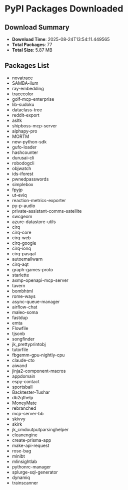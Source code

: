 # PyPI Packages Downloaded

## Download Summary
- **Download Time**: 2025-08-24T13:54:11.449565
- **Total Packages**: 77
- **Total Size**: 5.87 MB

## Packages List
- novatrace
- SAMBA-ilum
- ray-embedding
- tracecolor
- golf-mcp-enterprise
- lib-sudoku
- dataclass-tree
- reddit-export
- asltk
- shipboss-mcp-server
- alphapy-pro
- MORTM
- new-python-sdk
- gufo-loader
- hashcounter
- durusai-cli
- robodogcli
- objwatch
- ids-iforest
- pwnedpasswords
- simplebox
- fpyjp
- ut-eviq
- reaction-metrics-exporter
- py-p-audio
- private-assistant-comms-satellite
- swcgeom
- azure-datastore-utils
- cirq
- cirq-core
- cirq-web
- cirq-google
- cirq-ionq
- cirq-pasqal
- autoemailwarn
- cirq-aqt
- graph-games-proto
- starlette
- axmp-openapi-mcp-server
- tavern
- bombhtml
- rome-ways
- async-queue-manager
- airflow-chat
- maleo-soma
- fastdup
- emta
- Flowfile
- tjsonb
- songfinder
- jk_prettyprintobj
- tutorfile
- fbgemm-gpu-nightly-cpu
- claude-cto
- aiwand
- jinja2-component-macros
- appdomain
- espy-contact
- sportsball
- Backtester-Tushar
- db2qthelp
- MoneyMate
- rebranched
- mcp-server-bb
- skivvy
- skirk
- jk_cmdoutputparsinghelper
- cleanengine
- create-prisma-app
- make-api-request
- rose-bag
- minibt
- mlinsightlab
- pythonrc-manager
- splurge-sql-generator
- dynamiq
- trainscanner
